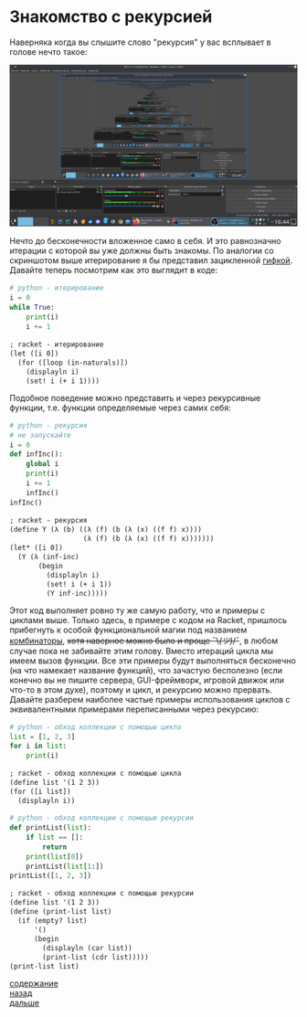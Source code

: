 # Знакомство с рекурсией
Наверняка когда вы слышите слово "рекурсия" у вас всплывает в голове нечто такое:

![](../../img/l_3/1.png)

Нечто до бесконечности вложенное само в себя. И это равнозначно итерации с которой вы уже должны быть 
знакомы. По аналогии со скриншотом выше итерирование я бы представил зацикленной [гифкой](https://vk.com/doc548038631_625822950). 
Давайте теперь посмотрим как это выглядит в коде:

```python
# python - итерирование
i = 0
while True:
    print(i)
    i += 1
```
```racket
; racket - итерирование
(let ([i 0])
  (for ([loop (in-naturals)])
    (displayln i)
    (set! i (+ i 1))))
```

Подобное поведение можно представить и через рекурсивные функции, т.е. функции определяемые через 
самих себя:

```python
# python - рекурсия
# не запускайте
i = 0
def infInc():
    global i
    print(i)
    i += 1
    infInc()
infInc()
```

```racket
; racket - рекурсия
(define Y (λ (b) ((λ (f) (b (λ (x) ((f f) x))))
                  (λ (f) (b (λ (x) ((f f) x)))))))
(let* ([i 0])
  (Y (λ (inf-inc)
       (begin
         (displayln i)
         (set! i (+ i 1))
         (Y inf-inc)))))
```

Этот код выполняет ровно ту же самую работу, что и примеры с циклами выше. Только здесь, в примере с кодом на Racket, 
пришлось прибегнуть к особой функциональной магии под названием [комбинаторы](https://ru.wikipedia.org/wiki/%D0%9A%D0%BE%D0%BC%D0%B1%D0%B8%D0%BD%D0%B0%D1%82%D0%BE%D1%80%D0%BD%D0%B0%D1%8F_%D0%BB%D0%BE%D0%B3%D0%B8%D0%BA%D0%B0), 
~~хотя наверное можно было и проще ¯\\_(ツ)_/¯~~, в любом случае пока не забивайте этим голову. Вместо итераций цикла
мы имеем вызов функции. Все эти примеры будут выполняться бесконечно (на что намекает название функций),
что зачастую бесполезно (если конечно вы не пишите сервера, GUI-фреймворк, игровой движок или что-то в этом духе),
поэтому и цикл, и рекурсию можно прервать. Давайте разберем наиболее частые примеры использования 
циклов с эквивалентными примерами переписанными через рекурсию: 

```python
# python - обход коллекции с помощью цикла
list = [1, 2, 3]
for i in list:
    print(i)
```
```racket
; racket - обход коллекции с помощью цикла
(define list '(1 2 3))
(for ([i list])
  (displayln i))
```
```python
# python - обход коллекции с помощью рекурсии
def printList(list):
    if list == []:
        return
    print(list[0])
    printList(list[1:])
printList([1, 2, 3])
```
```racket
; racket - обход коллекции с помощью рекурсии
(define list '(1 2 3))
(define (print-list list)
  (if (empty? list)
      '()
      (begin
        (displayln (car list))
        (print-list (cdr list)))))
(print-list list)
```

[содержание](../../README.md)
<br>
[назад](../l_2/README.md)
<br>
[дальше](../l_4/README.md)